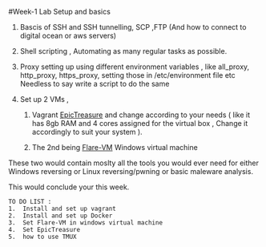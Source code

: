 #Week-1 Lab Setup and basics
 
1. Bascis of SSH and SSH tunnelling,  SCP ,FTP (And how to connect to  digital ocean or aws servers)

2. Shell scripting , Automating as many regular tasks as possible.

3. Proxy setting up using different environment variables , like all_proxy, http_proxy, https_proxy, setting those in /etc/environment file etc
Needless to say write a script to do the same

4. Set up 2 VMs ,
	1. Vagrant  [EpicTreasure](https://github.com/ctfhacker/EpicTreasure) and change according to your needs ( like it has 8gb RAM and 4 cores assigned for the virtual box , Change it accordingly to suit your system ).
	
	2. The 2nd being [Flare-VM]([https://github.com/fireeye/flare-vm) Windows virtual machine 

These two would contain moslty all the tools you would ever need for either Windows reversing or Linux reversing/pwning or basic maleware analysis.

This would conclude your this week.

	TO DO LIST :
	1.  Install and set up vagrant
	2.  Install and set up Docker
	3.  Set Flare-VM in windows virtual machine
	4.  Set EpicTreasure
	5.  how to use TMUX
